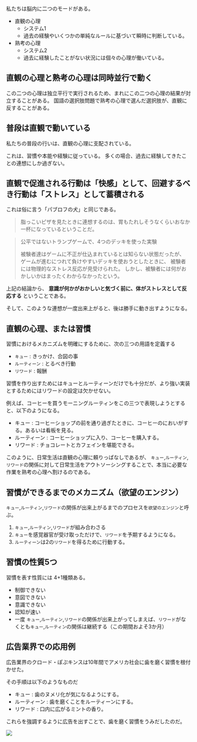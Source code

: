 





私たちは脳内に二つのモードがある。


- 直観の心理
    - システム1
    - 過去の経験やいくつかの単純なルールに基づいて瞬時に判断している。
- 熟考の心理
    - システム2
    - 過去に経験したことがない状況には個々の心理が働いている。




## 直観の心理と熟考の心理は同時並行で動く

この二つの心理は独立平行で実行されるため、まれにこの二つの心理の結果が対立することがある。
国語の選択肢問題で熟考の心理で選んだ選択肢が、直観に反することがある。


## 普段は直観で動いている

私たちの普段の行いは、直観の心理に支配されている。

これは、習慣や本能や経験に従っている。
多くの場合、過去に経験してきたことの連想にしか過ぎない。


## 直観で促進される行動は「快感」として、回避するべき行動は「ストレス」として蓄積される

これは俗に言う「パブロフの犬」と同じである。

> 脂っこいピザを見たときに連想するのは、胃もたれしそうなくらいおなか一杯になっているということだ。

> 公平ではないトランプゲームで、4つのデッキを使った実験
> 
> 被験者達はゲームに不正が仕込まれているとは知らない状態だったが、
> ゲームが進むにつれて負けやすいデッキを使おうとしたときに、
> 被験者には物理的なストレス反応が見受けられた。
> しかし、被験者には何がおかしいかはまったくわからなかったという。

上記の結論から、
**意識が何かがおかしいと気づく前に、体がストレスとして反応する** ということである。

そして、このような連想が一度出来上がると、後は勝手に動き出すようになる。


## 直観の心理、または習慣

習慣におけるメカニズムを明確にするために、次の三つの用語を定義する

- `キュー` : きっかけ、合図の事
- `ルーティーン` : とるべき行動
- `リワード` : 報酬

習慣を作り出すためにはキューとルーティーンだけでも十分だが、より強い実装とするためにはリワードの設定は欠かせない。

例えば、コーヒーを買うモーニングルーティンをこの三つで表現しようとすると、以下のようになる。

- キュー : コーヒーショップの前を通り過ぎたときに、コーヒーのにおいがする。あるいは看板を見る。
- ルーティーン : コーヒーショップに入り、コーヒーを購入する。
- リワード : チョコレートとカフェインを堪能できる。

このように、日常生活は直観の心理に頼りっぱなしであるが、
`キュー`,`ルーティン`,`リワード`の関係に対して日常生活をアウトソーシングすることで、本当に必要な作業を熟考の心理へ割けるのである。


## 習慣ができるまでのメカニズム（欲望のエンジン）

`キュー`,`ルーティン`,`リワード`の関係が出来上がるまでのプロセスを`欲望のエンジン`と呼ぶ。

1. `キュー`,`ルーティン`,`リワード`が組み合わさる
2. `キュー`を感覚器官が受け取っただけで、`リワード`を予期するようになる。
3. `ルーティーン`は2の`リワード`を得るために行動する。


## 習慣の性質5つ

習慣を表す性質には 4+1種類ある。

- 制御できない
- 意図できない
- 意識できない
- 認知が速い
- 一度 `キュー`,`ルーティン`,`リワード`の関係が出来上がってしまえば、`リワード`がなくとも`キュー`,`ルーティン`の関係は継続する（この期間およそ3か月）





## 広告業界での応用例

広告業界のクロード・ぽぷキンスは10年間でアメリカ社会に歯を磨く習慣を根付かせた。

その手順は以下のようなものだ

- キュー : 歯のヌメリ化が気になるようにする。
- ルーティーン : 歯を磨くことをルーティーンにする。
- リワード : 口内に広がるミントの香り。

これらを強調するように広告を出すことで、歯を磨く習慣をうみだしたのだ。

<img src="https://c8.alamy.com/comp/AT840Y/1950-advertisement-for-pepsodent-toothpaste-1950s-for-editorial-use-AT840Y.jpg">



















